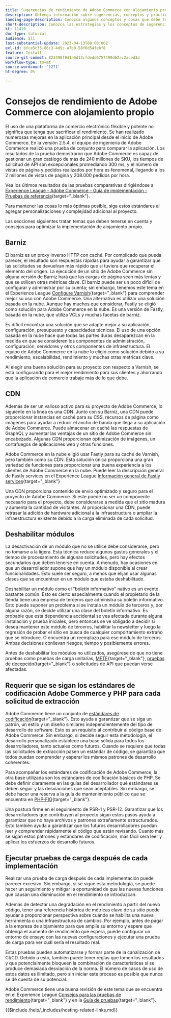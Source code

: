```yaml
---
title: Sugerencias de rendimiento de Adobe Commerce con alojamiento propio
description: Obtenga información sobre sugerencias, conceptos y prácticas recomendadas de rendimiento de alojamiento propio que debe tener en cuenta.
landing-page-description: Conozca algunos conceptos y cosas que debe tener en cuenta al alojar Adobe Commerce por su cuenta.
short-description: Conozca las estrategias y los conceptos de sugerencias de rendimiento para alojar Adobe Commerce usted mismo.
kt: 11420
doc-type: tutorial
audience: all
last-substantial-update: 2023-04-13T00:00:00Z
exl-id: bfce5c35-66c3-4d5c-a7b0-58f6d54febf8
feature: Install
source-git-commit: 823498f041a6d12cfdedd6757499d62ac2aced3d
workflow-type: tm+mt
source-wordcount: '1271'
ht-degree: 0%

---
```


# Consejos de rendimiento de Adobe Commerce con alojamiento propio

El uso de una plataforma de comercio electrónico flexible y potente no significa que tenga que sacrificar el rendimiento. Se han realizado numerosas mejoras en la aplicación principal desde el inicio de Adobe Commerce. En la versión 2.5.4, el equipo de ingeniería de Adobe Commerce realizó una prueba de conjunto para comparar la aplicación. Los resultados de la prueba demostraron que Adobe Commerce es capaz de gestionar un gran catálogo de más de 240 millones de SKU, los tiempos de solicitud de API son excepcionales promediando 300 ms, y el número de vistas de página y pedidos realizados por hora es fenomenal, llegando a los 2 millones de vistas de página y 208.000 pedidos por hora.

Vea los últimos resultados de las pruebas comparativas dirigiéndose a [Experience League - Adobe Commerce - Guía de implementación - Pruebas de referencia](https://experienceleague.adobe.com/docs/commerce-operations/implementation-playbook/infrastructure/performance/benchmarks.html){target="_blank"}.

Para mantener las cosas lo más óptimas posible, siga estos estándares al agregar personalizaciones y complejidad adicional al proyecto.

Las secciones siguientes tratan temas que deben tenerse en cuenta y consejos para optimizar la implementación de alojamiento propio.

## Barniz

El barniz es un proxy inverso HTTP con caché. Por complicado que pueda parecer, el resultado son respuestas rápidas para ayudar a garantizar que las solicitudes se devuelvan más rápido que si tuviera que recuperar el elemento del origen. La ejecución de un sitio de Adobe Commerce sin alguna versión de Barniz hará que las cargas de página sean más lentas y que se utilicen otras métricas clave. El barniz puede ser un poco difícil de configurar y administrar por su cuenta; sin embargo, tenemos este tema en el Experience League [Configure Varnish](https://experienceleague.adobe.com/docs/commerce-operations/configuration-guide/cache/varnish/config-varnish.html){target="_blank"} para comprender mejor su uso con Adobe Commerce. Una alternativa es utilizar una solución basada en la nube. Aunque hay muchos que considerar, Fastly se eligió como solución para Adobe Commerce en la nube. Es una versión de Fastly, basada en la nube, que utiliza VCLs y muchas facetas de barniz.

Es difícil encontrar una solución que se adapte mejor a su aplicación, configuración, presupuesto y capacidades técnicas. El uso de una opción basada en la nube hace que todas las partes duras desaparezcan en la medida en que se consideren los componentes de administración, configuración, servidores y otros componentes de infraestructura. El equipo de Adobe Commerce en la nube lo eligió como solución debido a su rendimiento, escalabilidad, rendimiento y muchas otras métricas clave.

Al elegir una buena solución para su proyecto con respecto a Varnish, se está configurando para el mejor rendimiento para sus clientes y ahorrando que la aplicación de comercio trabaje más de lo que debe.

## CDN

Además de ser un valioso activo para su proyecto de Adobe Commerce, lo siguiente en la línea es una CDN. Junto con su Barniz, una CDN puede proporcionar instancias en caché para su CSS, recursos de página como imágenes para ayudar a reducir el ancho de banda que llega a su aplicación de Adobe Commerce. Puede almacenar en caché las respuestas de GraphQL y aumentar las ventajas de un sitio de Adobe Commerce sin encabezado. Algunas CDN proporcionan optimización de imágenes, un cortafuegos de aplicaciones web y otras funciones.

Adobe Commerce en la nube eligió usar Fastly para su caché de Varnish, pero también como su CDN. Esta solución única proporciona una gran variedad de funciones para proporcionar una buena experiencia a los clientes de Adobe Commerce en la nube. Puede leer la descripción general de Fastly services en el Experience League [Información general de Fastly services](https://experienceleague.adobe.com/docs/commerce-cloud-service/user-guide/cdn/fastly.html){target="_blank"}

Una CDN proporciona contenido de envío optimizado y seguro para el proyecto de Adobe Commerce. Si este puede no ser un componente necesario para el proyecto, debe considerarse a medida que el sitio madura y aumenta la cantidad de visitantes. Al proporcionar una CDN, puede retrasar la adición de hardware adicional a la infraestructura o ampliar la infraestructura existente debido a la carga eliminada de cada solicitud.

## Deshabilitar módulos

La desactivación de un módulo que no se utilice debe considerarse, pero no tomarse a la ligera. Esta técnica reduce algunos gastos generales y el tiempo de procesamiento de algunas solicitudes, pero hay efectos secundarios que deben tenerse en cuenta. A menudo, hay ocasiones en que un desarrollador supone que hay un módulo disponible al crear funcionalidades. Esto suele ser seguro, a menos que elijan usar algunas clases que se encuentran en un módulo que estaba deshabilitado.

Deshabilitar un módulo como el &quot;boletín informativo&quot; nativo es un evento bastante común. Esto es cierto especialmente cuando el propietario de la tienda tiene una empresa de terceros que administra su boletín informativo. Esto puede suponer un problema si se instala un módulo de terceros y, por alguna razón, se decide utilizar una clase del boletín informativo. Es probable que esta dependencia accidental se vea afectada durante alguna instalación y prueba iniciales, pero entonces se ve obligado a decidir si desea mantener este módulo de terceros, habilitar la newsletter y luego la regresión de probar el sitio en busca de cualquier comportamiento extraño que se introduce. O encuentra un reemplazo para ese módulo de terceros. Ambas decisiones conllevan riesgos, tiempo y posiblemente errores.

Antes de deshabilitar los módulos no utilizados, asegúrese de que no tiene pruebas como pruebas de carga unitarias, [MFTF](https://developer.adobe.com/commerce/cloud-tools/docker/test/application-testing/){target="_blank"}, [pruebas de decepción](https://developer.adobe.com/commerce/cloud-tools/docker/test/code-testing/){target=&quot;_blank&quot;} o solicitudes de API que puedan verse afectadas.

## Requerir que se sigan los estándares de codificación Adobe Commerce y PHP para cada solicitud de extracción

Adobe Commerce tiene un conjunto de [estándares de codificación](https://developer.adobe.com/commerce/php/coding-standards/){target="_blank"}. Esto ayuda a garantizar que se siga un patrón, un estilo y un diseño similares independientemente del tipo de desarrollo de software. Esto es un requisito al contribuir al código base de Adobe Commerce. Sin embargo, si decide seguir esta metodología, el desarrollo personalizado establece una base sólida para todos los desarrolladores, tanto actuales como futuros. Cuando se requiere que todas las solicitudes de extracción pasen un estándar de código, se garantiza que todos puedan comprender y esperar los mismos patrones de desarrollo coherentes.

Para acompañar los estándares de codificación de Adobe Commerce, la otra base utilizada son los estándares de codificación básicos de PHP. Se debe definir claramente en las guías del desarrollador qué estándares se deben seguir y las desviaciones que sean aceptables. Sin embargo, se debe hacer una reserva a la guía de mantenimiento público que se encuentra en [PHP-FIG](https://www.php-fig.org){target="_blank"}.

Una postura firme en el seguimiento de PSR-1 y PSR-12. Garantizar que los desarrolladores que contribuyen al proyecto sigan estos pasos ayuda a garantizar que no haya archivos y patrones extrañamente estructurados. Esto también ayuda a garantizar que los futuros desarrolladores puedan leer y comprender rápidamente el código que están revisando. Cuanto más se sigan estos patrones y estándares de codificación, más fácil será leer y aplicar los esfuerzos de desarrollo futuros.

## Ejecutar pruebas de carga después de cada implementación

Realizar una prueba de carga después de cada implementación puede parecer excesivo. Sin embargo, si se sigue esta metodología, se puede hacer un seguimiento y mitigar la oportunidad de que las nuevas funciones que causan una disminución en el rendimiento se introduzcan.

Además de detectar una degradación en el rendimiento a partir del nuevo código, tener una referencia histórica de métricas clave de su sitio puede ayudar a proporcionar perspectiva sobre cuándo se habilita una nueva herramienta o una infraestructura de cambios. Por ejemplo, antes de pagar a la empresa de alojamiento para que amplíe su entorno y espere que obtenga el aumento de rendimiento que espera, puede configurar un entorno de ensayo con las nuevas configuraciones y ejecutar una prueba de carga para ver cuál sería el resultado real.

Estas pruebas pueden automatizarse y formar parte de la canalización de CI/CD. Debido a esto, también puede tener reglas que tomen los resultados y que potencialmente bloqueen la combinación de características si se produce demasiada desviación de la norma. El número de casos de uso de estos datos es ilimitado, pero sin iniciar este proceso es posible que nunca se dé cuenta de su potencial.

Adobe Commerce tiene una buena revisión de este tema que se encuentra en el Experience League [Consejos para las pruebas de rendimiento](https://experienceleague.adobe.com/docs/commerce-operations/deliver-commerce-at-scale/launch.html){target="_blank"} y en la [Guía de pruebas](https://experienceleague.adobe.com/docs/commerce-cloud-service/user-guide/develop/test/guidance.html){target="_blank"}.

{{$include /help/_includes/hosting-related-links.md}}
